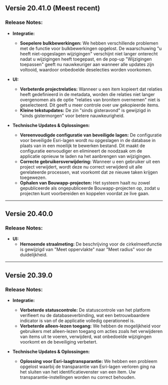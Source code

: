 ## Versie 20.41.0 (Meest recent)

### Release Notes:

- **Integratie:**
    * **Soepelere bulkbewerkingen:** We hebben verschillende problemen met de functie voor bulkbewerkingen opgelost. De waarschuwing "u heeft niet-opgeslagen wijzigingen" verschijnt niet langer onterecht nadat u wijzigingen heeft toegepast, en de pop-up "Wijzigingen toepassen" geeft nu nauwkeuriger aan wanneer alle updates zijn voltooid, waardoor onbedoelde deselecties worden voorkomen.

- **UI:**
    * **Verbeterde projectrelaties:** Wanneer u een item kopieert dat relaties heeft gedefinieerd in de metadata, worden die relaties niet langer overgenomen als de optie "relaties van bronitem overnemen" niet is geselecteerd. Dit geeft u meer controle over uw gekopieerde items.
    * **Kleine tekstupdates:** De zin "sinds gisteravond" is gewijzigd in "sinds gistermorgen" voor betere nauwkeurigheid.

- **Technische Updates & Oplossingen:**
    * **Vereenvoudigde configuratie van beveiligde lagen:** De configuratie voor beveiligde Esri-lagen wordt nu opgeslagen in de database in plaats van in een moeilijk te bewerken bestand. Dit maakt de configuratie eenvoudiger en elimineert de noodzaak om de applicatie opnieuw te laden na het aanbrengen van wijzigingen.
    * **Correcte gebruikersverwijdering:** Wanneer u een gebruiker uit een project verwijdert, wordt deze nu correct verwijderd uit alle gerelateerde processen, wat voorkomt dat ze nieuwe taken krijgen toegewezen.
    * **Ophalen van Bouwapp-projecten:** Het systeem haalt nu zowel gepubliceerde als ongepubliceerde Bouwapp-projecten op, zodat u projecten kunt voorbereiden en koppelen voordat ze live gaan.

---

## Versie 20.40.0

### Release Notes:

- **UI:**
    * **Hernoemde straalmeting:** De beschrijving voor de cirkelmeetfunctie is gewijzigd van "Meet oppervlakte" naar "Meet radius" voor de duidelijkheid.

---

## Versie 20.39.0

### Release Notes:

- **Integratie:**
    * **Verbeterde statuscontrole:** De statuscontrole van het platform verifieert nu de databaseverbinding, wat een betrouwbaardere indicator is van of de applicatie volledig operationeel is.
    * **Verbeterde alleen-lezen toegang:** We hebben de mogelijkheid voor gebruikers met alleen-lezen toegang om acties zoals het verwijderen van items uit te voeren, verwijderd, wat onbedoelde wijzigingen voorkomt en de beveiliging verbetert.

- **Technische Updates & Oplossingen:**
    * **Oplossing voor Esri-laagtransparantie:** We hebben een probleem opgelost waarbij de transparantie van Esri-lagen verloren ging na het sluiten van het identificatievenster van een item. Uw transparantie-instellingen worden nu correct behouden.